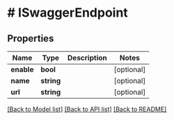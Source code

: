 # # ISwaggerEndpoint

## Properties

Name | Type | Description | Notes
------------ | ------------- | ------------- | -------------
**enable** | **bool** |  | [optional]
**name** | **string** |  | [optional]
**url** | **string** |  | [optional]

[[Back to Model list]](../../README.md#models) [[Back to API list]](../../README.md#endpoints) [[Back to README]](../../README.md)

